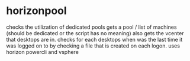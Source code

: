 # horizonpool
checks the utilization of dedicated pools
gets a pool / list of machines (should be dedicated or the script has no meaning)
also gets the vcenter that desktops are in.
checks for each desktops when was the last time it was logged on to by checking a file that is created on each logon.
uses horizon powercli and vsphere
